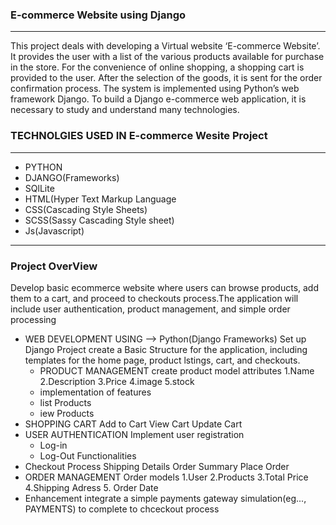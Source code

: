 ### E-commerce Website using Django
-----------------------------------
This project deals with developing a Virtual website ‘E-commerce Website’. 
It provides the user with a list of the various products available for purchase in the store. 
For the convenience of online shopping, a shopping cart is provided to the user. After the selection of the goods, it is sent for the order confirmation process. 
The system is implemented using Python’s web framework Django. To build a Django e-commerce web application, it is necessary to study and understand many technologies.
### TECHNOLGIES USED IN E-commerce Wesite Project
----------------------------------
   - PYTHON
   - DJANGO(Frameworks)
   - SQlLite
   - HTML(Hyper Text Markup Language
   - CSS(Cascading Style Sheets)
   -  SCSS(Sassy Cascading Style sheet)
   -  Js(Javascript)
---------------------------------

### Project OverView
  Develop basic ecommerce website where users can browse products, add them to a cart, and proceed to checkouts process.The  application will include user authentication, product management, and simple order processing

* WEB DEVELOPMENT USING --> Python(Django Frameworks)
   Set up Django Project
   create a Basic Structure for the application, including templates for the home page, product lstings, cart, and checkouts.
  * PRODUCT MANAGEMENT
    create product model attributes
     1.Name
     2.Description
     3.Price
     4.image
     5.stock
  * implementation of features
  - list Products
   - iew Products
* SHOPPING CART
    Add to Cart
    View Cart
   Update Cart
* USER AUTHENTICATION
   Implement user registration
     - Log-in
     - Log-Out Functionalities
* Checkout Process
    Shipping Details
    Order Summary
    Place Order
 * ORDER MANAGEMENT
  Order models
       1.User
       2.Products
       3.Total Price
       4.Shipping Adress
       5. Order Date
* Enhancement
   integrate a simple payments gateway simulation(eg..., PAYMENTS) to complete to chceckout process
   
  
   
   
  

